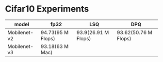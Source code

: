 # Cifar10 Experiments 

| model | fp32 | LSQ | DPQ | 
| ----- | ---- | --- | --- | 
| Mobilenet-v2 | 94.73(95 M Flops) | 93.9(26.91 M Flops) | 93.62(50.76 M Flops) | 94.3 |
| Mobilenet-v3 | 93.18(63 M Mac)